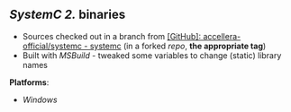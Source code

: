 *SystemC 2.* binaries
---------------------

- Sources checked out in a branch from [[GitHub]: accellera-official/systemc - systemc](https://github.com/accellera-official/systemc/tree) (in a forked *repo*, **the appropriate tag**)
- Built with *MSBuild* - tweaked some variables to change (static) library names

**Platforms**:
- *Windows*

